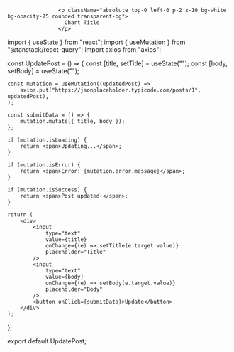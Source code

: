 
                    <p className="absolute top-0 left-0 p-2 z-10 bg-white bg-opacity-75 rounded transparent-bg">
                      Chart Title
                    </p>
import { useState } from "react";
import { useMutation } from "@tanstack/react-query";
import axios from "axios";

const UpdatePost = () => {
	const [title, setTitle] = useState("");
	const [body, setBody] = useState("");

	const mutation = useMutation((updatedPost) =>
		axios.put("https://jsonplaceholder.typicode.com/posts/1", updatedPost),
	);

	const submitData = () => {
		mutation.mutate({ title, body });
	};

	if (mutation.isLoading) {
		return <span>Updating...</span>;
	}

	if (mutation.isError) {
		return <span>Error: {mutation.error.message}</span>;
	}

	if (mutation.isSuccess) {
		return <span>Post updated!</span>;
	}

	return (
		<div>
			<input
				type="text"
				value={title}
				onChange={(e) => setTitle(e.target.value)}
				placeholder="Title"
			/>
			<input
				type="text"
				value={body}
				onChange={(e) => setBody(e.target.value)}
				placeholder="Body"
			/>
			<button onClick={submitData}>Update</button>
		</div>
	);
};

export default UpdatePost;
